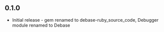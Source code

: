 ## 0.1.0 
* Initial release - gem renamed to debase-ruby_source_code, Debugger module renamed to Debase
